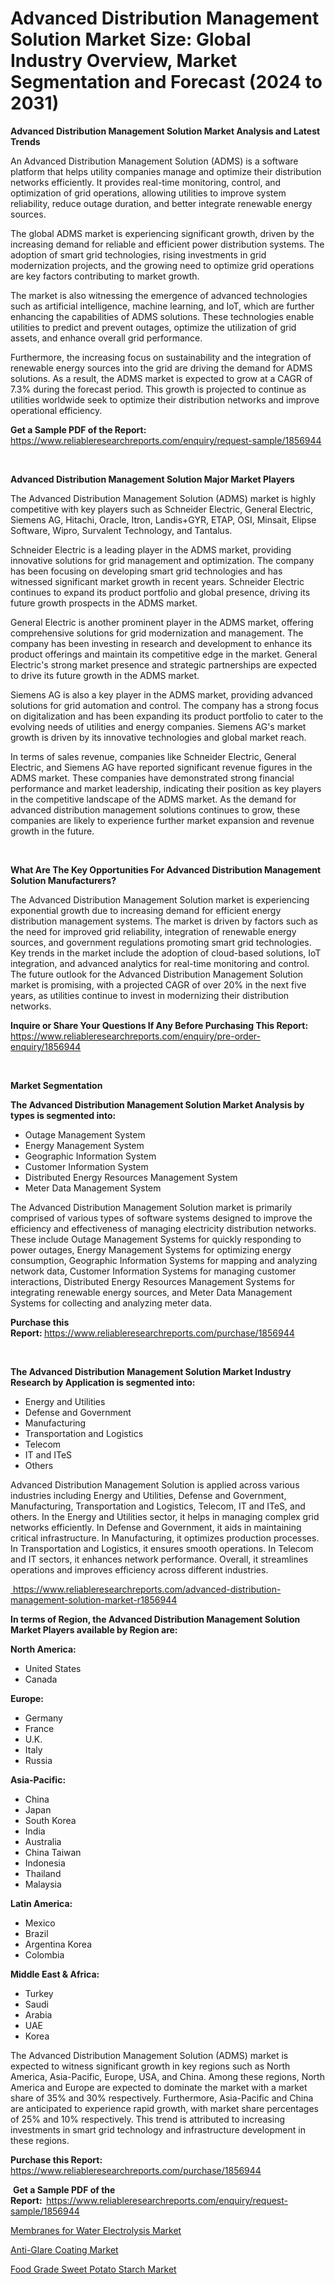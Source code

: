 <p><h1>Advanced Distribution Management Solution Market Size: Global Industry Overview, Market Segmentation and Forecast (2024 to 2031)</h1></p><p><strong>Advanced Distribution Management Solution Market Analysis and Latest Trends</strong></p>
<p><p>An Advanced Distribution Management Solution (ADMS) is a software platform that helps utility companies manage and optimize their distribution networks efficiently. It provides real-time monitoring, control, and optimization of grid operations, allowing utilities to improve system reliability, reduce outage duration, and better integrate renewable energy sources.</p><p>The global ADMS market is experiencing significant growth, driven by the increasing demand for reliable and efficient power distribution systems. The adoption of smart grid technologies, rising investments in grid modernization projects, and the growing need to optimize grid operations are key factors contributing to market growth.</p><p>The market is also witnessing the emergence of advanced technologies such as artificial intelligence, machine learning, and IoT, which are further enhancing the capabilities of ADMS solutions. These technologies enable utilities to predict and prevent outages, optimize the utilization of grid assets, and enhance overall grid performance.</p><p>Furthermore, the increasing focus on sustainability and the integration of renewable energy sources into the grid are driving the demand for ADMS solutions. As a result, the ADMS market is expected to grow at a CAGR of 7.3% during the forecast period. This growth is projected to continue as utilities worldwide seek to optimize their distribution networks and improve operational efficiency.</p></p>
<p><strong>Get a Sample PDF of the Report:&nbsp;</strong> <a href="https://www.reliableresearchreports.com/enquiry/request-sample/1856944">https://www.reliableresearchreports.com/enquiry/request-sample/1856944</a></p>
<p>&nbsp;</p>
<p><strong>Advanced Distribution Management Solution Major Market Players</strong></p>
<p><p>The Advanced Distribution Management Solution (ADMS) market is highly competitive with key players such as Schneider Electric, General Electric, Siemens AG, Hitachi, Oracle, Itron, Landis+GYR, ETAP, OSI, Minsait, Elipse Software, Wipro, Survalent Technology, and Tantalus.</p><p>Schneider Electric is a leading player in the ADMS market, providing innovative solutions for grid management and optimization. The company has been focusing on developing smart grid technologies and has witnessed significant market growth in recent years. Schneider Electric continues to expand its product portfolio and global presence, driving its future growth prospects in the ADMS market.</p><p>General Electric is another prominent player in the ADMS market, offering comprehensive solutions for grid modernization and management. The company has been investing in research and development to enhance its product offerings and maintain its competitive edge in the market. General Electric's strong market presence and strategic partnerships are expected to drive its future growth in the ADMS market.</p><p>Siemens AG is also a key player in the ADMS market, providing advanced solutions for grid automation and control. The company has a strong focus on digitalization and has been expanding its product portfolio to cater to the evolving needs of utilities and energy companies. Siemens AG's market growth is driven by its innovative technologies and global market reach.</p><p>In terms of sales revenue, companies like Schneider Electric, General Electric, and Siemens AG have reported significant revenue figures in the ADMS market. These companies have demonstrated strong financial performance and market leadership, indicating their position as key players in the competitive landscape of the ADMS market. As the demand for advanced distribution management solutions continues to grow, these companies are likely to experience further market expansion and revenue growth in the future.</p></p>
<p>&nbsp;</p>
<p><strong>What Are The Key Opportunities For Advanced Distribution Management Solution Manufacturers?</strong></p>
<p><p>The Advanced Distribution Management Solution market is experiencing exponential growth due to increasing demand for efficient energy distribution management systems. The market is driven by factors such as the need for improved grid reliability, integration of renewable energy sources, and government regulations promoting smart grid technologies. Key trends in the market include the adoption of cloud-based solutions, IoT integration, and advanced analytics for real-time monitoring and control. The future outlook for the Advanced Distribution Management Solution market is promising, with a projected CAGR of over 20% in the next five years, as utilities continue to invest in modernizing their distribution networks.</p></p>
<p><strong>Inquire or Share Your Questions If Any Before Purchasing This Report:</strong> <a href="https://www.reliableresearchreports.com/enquiry/pre-order-enquiry/1856944">https://www.reliableresearchreports.com/enquiry/pre-order-enquiry/1856944</a></p>
<p>&nbsp;</p>
<p><strong>Market Segmentation</strong></p>
<p><strong>The Advanced Distribution Management Solution Market Analysis by types is segmented into:</strong></p>
<p><ul><li>Outage Management System</li><li>Energy Management System</li><li>Geographic Information System</li><li>Customer Information System</li><li>Distributed Energy Resources Management System</li><li>Meter Data Management System</li></ul></p>
<p><p>The Advanced Distribution Management Solution market is primarily comprised of various types of software systems designed to improve the efficiency and effectiveness of managing electricity distribution networks. These include Outage Management Systems for quickly responding to power outages, Energy Management Systems for optimizing energy consumption, Geographic Information Systems for mapping and analyzing network data, Customer Information Systems for managing customer interactions, Distributed Energy Resources Management Systems for integrating renewable energy sources, and Meter Data Management Systems for collecting and analyzing meter data.</p></p>
<p><strong>Purchase this Report:&nbsp;</strong><a href="https://www.reliableresearchreports.com/purchase/1856944">https://www.reliableresearchreports.com/purchase/1856944</a></p>
<p>&nbsp;</p>
<p><strong>The Advanced Distribution Management Solution Market Industry Research by Application is segmented into:</strong></p>
<p><ul><li>Energy and Utilities</li><li>Defense and Government</li><li>Manufacturing</li><li>Transportation and Logistics</li><li>Telecom</li><li>IT and ITeS</li><li>Others</li></ul></p>
<p><p>Advanced Distribution Management Solution is applied across various industries including Energy and Utilities, Defense and Government, Manufacturing, Transportation and Logistics, Telecom, IT and ITeS, and others. In the Energy and Utilities sector, it helps in managing complex grid networks efficiently. In Defense and Government, it aids in maintaining critical infrastructure. In Manufacturing, it optimizes production processes. In Transportation and Logistics, it ensures smooth operations. In Telecom and IT sectors, it enhances network performance. Overall, it streamlines operations and improves efficiency across different industries.</p></p>
<p><a href="https://www.reliableresearchreports.com/advanced-distribution-management-solution-market-r1856944">&nbsp;https://www.reliableresearchreports.com/advanced-distribution-management-solution-market-r1856944</a></p>
<p><strong>In terms of Region, the Advanced Distribution Management Solution Market Players available by Region are:</strong></p>
<p>
    <p> <strong> North America: </strong>
        <ul>
            <li>United States</li>
            <li>Canada</li>
        </ul>
        </p> 
    <p> <strong> Europe: </strong>
        <ul>
            <li>Germany</li>
            <li>France</li>
            <li>U.K.</li>
            <li>Italy</li>
            <li>Russia</li>
        </ul>
        </p> 
    <p> <strong> Asia-Pacific: </strong>
        <ul>
            <li>China</li>
            <li>Japan</li>
            <li>South Korea</li>
            <li>India</li>
            <li>Australia</li>
            <li>China Taiwan</li>
            <li>Indonesia</li>
            <li>Thailand</li>
            <li>Malaysia</li>
        </ul>
        </p> 
    <p> <strong> Latin America: </strong>
        <ul>
            <li>Mexico</li>
            <li>Brazil</li>
            <li>Argentina Korea</li>
            <li>Colombia</li>
        </ul>
        </p> 
    <p> <strong> Middle East & Africa: </strong>
        <ul>
            <li>Turkey</li>
            <li>Saudi</li>
            <li>Arabia</li>
            <li>UAE</li>
            <li>Korea</li>
        </ul>
    </p>
    </p>
<p><p>The Advanced Distribution Management Solution (ADMS) market is expected to witness significant growth in key regions such as North America, Asia-Pacific, Europe, USA, and China. Among these regions, North America and Europe are expected to dominate the market with a market share of 35% and 30% respectively. Furthermore, Asia-Pacific and China are anticipated to experience rapid growth, with market share percentages of 25% and 10% respectively. This trend is attributed to increasing investments in smart grid technology and infrastructure development in these regions.</p></p>
<p><strong>Purchase this Report: </strong><a href="https://www.reliableresearchreports.com/purchase/1856944">https://www.reliableresearchreports.com/purchase/1856944</a></p>
<p>&nbsp;<strong>Get a Sample PDF of the Report:&nbsp;&nbsp;</strong><a href="https://www.reliableresearchreports.com/enquiry/request-sample/1856944">https://www.reliableresearchreports.com/enquiry/request-sample/1856944</a></p>
<p><strong></strong></p>
<p><p><a href="https://www.linkedin.com/pulse/membranes-water-electrolysis-market-size-growth-forecast-from-kdoue?trackingId=yaPoe3PQ%2BkzbRzggL9mdVg%3D%3D">Membranes for Water Electrolysis Market</a></p><p><a href="https://www.linkedin.com/pulse/anti-glare-coating-market-size-share-amp-trends-analysis-report-keape?trackingId=PyVXrYEVOozqTATvDEWWwA%3D%3D">Anti-Glare Coating Market</a></p><p><a href="https://www.linkedin.com/pulse/food-grade-sweet-potato-starch-market-size-evaluating-its-gehre?trackingId=OqbV0uBz%2BIJn64qnSoWIzw%3D%3D">Food Grade Sweet Potato Starch Market</a></p></p>
